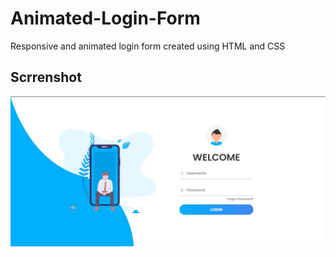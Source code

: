 # Animated-Login-Form
Responsive and animated login form created using HTML and CSS

## Scrrenshot
![Screenshot](https://github.com/udaykumaruking/images/blob/master/animated%20login%20form.jpg?raw=true)
